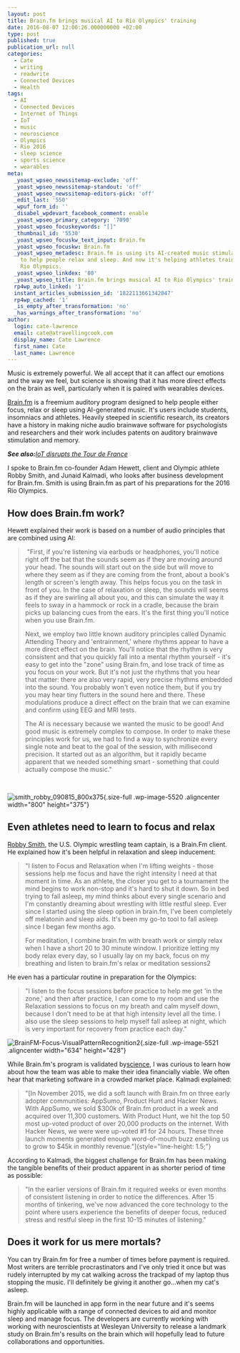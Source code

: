 ```yaml
---
layout: post
title: Brain.fm brings musical AI to Rio Olympics' training
date: 2016-08-07 12:00:26.000000000 +02:00
type: post
published: true
publication_url: null
categories:
  - Cate
  - writing
  - readwrite
  - Connected Devices
  - Health
tags:
  - AI
  - Connected Devices
  - Internet of Things
  - IoT
  - music
  - neuroscience
  - Olympics
  - Rio 2016
  - sleep science
  - sports science
  - wearables
meta:
  _yoast_wpseo_newssitemap-exclude: 'off'
  _yoast_wpseo_newssitemap-standout: 'off'
  _yoast_wpseo_newssitemap-editors-pick: 'off'
  _edit_last: '550'
  _wpuf_form_id: ''
  _disabel_wpdevart_facebook_comment: enable
  _yoast_wpseo_primary_category: '7090'
  _yoast_wpseo_focuskeywords: "[]"
  _thumbnail_id: '5530'
  _yoast_wpseo_focuskw_text_input: Brain.fm
  _yoast_wpseo_focuskw: Brain.fm
  _yoast_wpseo_metadesc: Brain.fm is using its AI-created music stimulation system
    to help people relax and sleep. And now it's helping athletes train for the 2016
    Rio Olympics.
  _yoast_wpseo_linkdex: '80'
  _yoast_wpseo_title: Brain.fm brings musical AI to Rio Olympics' training
  rp4wp_auto_linked: '1'
  instant_articles_submission_id: '1822113661342047'
  rp4wp_cached: '1'
  _is_empty_after_transformation: 'no'
  _has_warnings_after_transformation: 'no'
author:
  login: cate-lawrence
  email: cate@atravellingcook.com
  display_name: Cate Lawrence
  first_name: Cate
  last_name: Lawrence
---
```

Music is extremely powerful. We all accept that it can affect our
emotions and the way we feel, but science is showing that it has more
direct effects on the brain as well, particularly when it is paired with
wearables devices.

[Brain.fm](https://www.brain.fm/app#!/) is a freemium auditory program
designed to help people either focus, relax or sleep using AI-generated
music. It's users include students, insomniacs and athletes. Heavily
steeped in scientific research, its creators have a history in making
niche audio brainwave software for psychologists and researchers and
their work includes patents on auditory brainwave stimulation and
memory.

***See also:**[IoT disrupts the Tour de
France](https://readwrite.com/2016/04/17/ibm-iot-tour-de-france-wearables-vl1/)*

I spoke to Brain.fm co-founder Adam Hewett, client and Olympic athlete
Robby Smith, and Junaid Kalmadi, who looks after business development
for Brain.fm. Smith is using Brain.fm as part of his preparations for
the 2016 Rio Olympics.

How does Brain.fm work?
-----------------------

Hewett explained their work is based on a number of audio principles
that are combined using AI:

>  "First, if you're listening via earbuds or headphones, you'll notice
> right off the bat that the sounds seem as if they are moving around
> your head. The sounds will start out on the side but will move to
> where they seem as if they are coming from the front, about a book's
> length or screen's length away. This helps focus you on the task in
> front of you. In the case of relaxation or sleep, the sounds will
> seems as if they are swirling all about you, and this can simulate the
> way it feels to sway in a hammock or rock in a cradle, because the
> brain picks up balancing cues from the ears. It's the first thing
> you'll notice when you use Brain.fm.
>
> Next, we employ two little known auditory principles called Dynamic
> Attending Theory and 'entrainment,' where rhythms appear to have a
> more direct effect on the brain. You'll notice that the rhythm is very
> consistent and that you quickly fall into a mental rhythm yourself -
> it's easy to get into the "zone" using Brain.fm, and lose track of
> time as you focus on your work. But it's not just the rhythms that you
> hear that matter: there are also very rapid, very precise rhythms
> embedded into the sound. You probably won't even notice them, but if
> you try you may hear tiny flutters in the sound here and there. These
> modulations produce a direct effect on the brain that we can examine
> and confirm using EEG and MRI tests.
>
> The AI is necessary because we wanted the music to be good! And good
> music is extremely complex to compose. In order to make these
> principles work for us, we had to find a way to synchronize every
> single note and beat to the goal of the session, with millisecond
> precision. It started out as an algorithm, but it rapidly became
> apparent that we needed something smart - something that could
> actually compose the music."

 

![smith\_robby\_090815\_800x375](rw-import/smith_robby_090815_800x375.jpg){.size-full
.wp-image-5520 .aligncenter width="800" height="375"}

Even athletes need to learn to focus and relax
----------------------------------------------

[Robby
Smith](http://www.teamusa.org/USA-Wrestling/Athlete-Bios/SM/Robby-Smith),
the U.S. Olympic wrestling team captain, is a Brain.Fm client. He
explained how it's been helpful in relaxation and sleep inducement:

> "I listen to Focus and Relaxation when I'm lifting weights - those
> sessions help me focus and have the right intensity I need at that
> moment in time. As an athlete, the closer you get to a tournament the
> mind begins to work non-stop and it's hard to shut it down. So in bed
> trying to fall asleep, my mind thinks about every single scenario and
> I'm constantly dreaming about wrestling with little restful sleep.
> Ever since I started using the sleep option in brain.fm, I've been
> completely off melatonin and sleep aids. It's been my go-to tool to
> fall asleep since I began few months ago.
>
> For meditation, I combine brain.fm with breath work or simply relax
> when I have a short 20 to 30 minute window. I prioritize letting my
> body relax every day, so I usually lay on my back, focus on my
> breathing and listen to brain.fm's relax or meditation sessions2

He even has a particular routine in preparation for the Olympics:

> "I listen to the focus sessions before practice to help me get 'in the
> zone,' and then after practice, I can come to my room and use the
> Relaxation sessions to focus on my breath and calm myself down,
> because I don't need to be at that high intensity level all the time.
> I also use the sleep sessions to help myself fall asleep at night,
> which is very important for recovery from practice each day."

![BrainFM-Focus-VisualPatternRecognition2](rw-import/BrainFM-Focus-VisualPatternRecognition2.jpg){.size-full
.wp-image-5521 .aligncenter width="634" height="428"}

While Brain.fm's program is validated
by[science](https://www.transparentcorp.com/blog/brainwave-entrainment-beginners-guide/),
I was curious to learn how about how the team was able to make their
idea financially viable. We often hear that marketing software in a
crowded market place. Kalmadi explained:

> "[In November 2015, we did a soft launch with Brain.fm on three early
> adopter communities: AppSumo, Product Hunt and Hacker News. With
> AppSumo, we sold \$300k of Brain.fm product in a week and acquired
> over 11,300 customers. With Product Hunt, we hit the top 50 most
> up-voted product of over 20,000 products on the internet. With Hacker
> News, we were were up-voted \#1 for 24 hours. These three launch
> moments generated enough word-of-mouth buzz enabling us to grow to
> \$45k in monthly revenue."]{style="line-height: 1.5;"}

According to Kalmadi, the biggest challenge for Brain.fm has been making
the tangible benefits of their product apparent in as shorter period of
time as possible:

> "In the earlier versions of Brain.fm it required weeks or even months
> of consistent listening in order to notice the differences. After 15
> months of tinkering, we've now advanced the core technology to the
> point where users experience the benefits of deeper focus, reduced
> stress and restful sleep in the first 10-15 minutes of listening."

Does it work for us mere mortals?
---------------------------------

You can try Brain.fm for free a number of times before payment is
required. Most writers are terrible procrastinators and I've only tried
it once but was rudely interrupted by my cat walking across the trackpad
of my laptop thus stopping the music. I'll definitely be giving it
another go...when my cat's asleep.

Brain.fm will be launched in app form in the near future and it's seems
highly applicable with a range of connected devices to aid and monitor
sleep and manage focus. The developers are currently working with
working with neuroscientists at Wesleyan University to release a
landmark study on Brain.fm's results on the brain which will hopefully
lead to future collaborations and opportunities.
